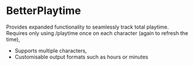 # BetterPlaytime

Provides expanded functionality to seamlessly track total playtime.  
Requires only using /playtime once on each character (again to refresh the time),

- Supports multiple characters,
- Customisable output formats such as hours or minutes